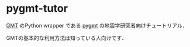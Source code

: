 # pygmt-tutor

 [GMT](https://www.generic-mapping-tools.org/) のPython wrapper である [pygmt](https://www.pygmt.org/) の地震学研究者向けチュートリアル．
 
 GMTの基本的な利用方法は知っている人向けです．

```python

```
